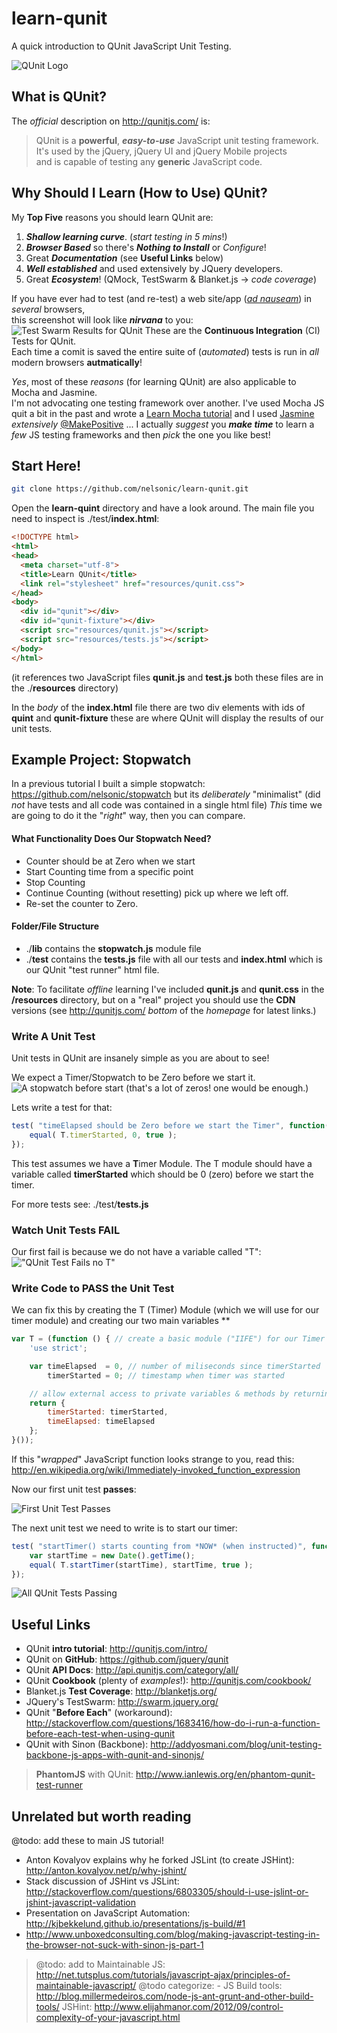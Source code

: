 learn-qunit
===========

A quick introduction to QUnit JavaScript Unit Testing.

![QUnit Logo](http://i.imgur.com/Y5YzoDu.png "QUnit Logo")

## What is QUnit?

The *official* description on http://qunitjs.com/ is:

> QUnit is a **powerful**, ***easy-to-use*** JavaScript unit testing framework.
> It's used by the jQuery, jQuery UI and jQuery Mobile projects <br />
> and is capable of testing any **generic** JavaScript code.

## Why Should I Learn (How to Use) QUnit?

My **Top Five** reasons you should learn QUnit are:

1. ***Shallow learning curve***. (*start testing in 5 mins*!)
2. ***Browser Based*** so there's ***Nothing to Install*** or *Configure*! 
3. Great ***Documentation*** (see **Useful Links** below)
4. ***Well established*** and used extensively by JQuery developers.
5. Great ***Ecosystem***! (QMock, TestSwarm & Blanket.js -> *code coverage*)

If you have ever had to test (and re-test) a web site/app 
(*[ad nauseam](http://en.wikipedia.org/wiki/Ad_nauseam)*)
in *several* browsers, <br />
this screenshot will look like ***nirvana*** to you:
![Test Swarm Results for QUnit](http://i.imgur.com/A63wZaA.png "Test Swarm Results")
These are the **Continuous Integration** (CI) Tests for QUnit. <br />
Each time a comit is saved the entire suite of (*automated*) tests is run in
*all* modern browsers **autmatically**!

*Yes*, most of these *reasons* (for learning QUnit) are also applicable 
to Mocha and Jasmine. <br />
I'm not advocating one testing framework over another.
I've used Mocha JS quit a bit in the past and wrote a 
[Learn Mocha tutorial](https://github.com/nelsonic/learn-mocha) 
and I used [Jasmine](http://pivotal.github.io/jasmine) *extensively* 
[@MakePositive](https://twitter.com/nelsonic/status/321304049263722496/photo/1)
... I actually *suggest* you ***make time*** to learn a *few* 
JS testing frameworks and then *pick* the one you like best!

## Start Here!

```sh
git clone https://github.com/nelsonic/learn-qunit.git
```

Open the **learn-quint** directory and have a look around.
The main file you need to inspect is ./test/**index.html**:

```html
<!DOCTYPE html>
<html>
<head>
  <meta charset="utf-8">
  <title>Learn QUnit</title>
  <link rel="stylesheet" href="resources/qunit.css">
</head>
<body>
  <div id="qunit"></div>
  <div id="qunit-fixture"></div>
  <script src="resources/qunit.js"></script>
  <script src="resources/tests.js"></script>
</body>
</html>
```

(it references two JavaScript files **qunit.js** and **test.js** 
both these files are in the ./**resources** directory)

In the *body* of the **index.html** file there are two div elements 
with ids of **quint** and **qunit-fixture** these are where QUnit will
display the results of our unit tests.

## Example Project: Stopwatch

In a previous tutorial I built a simple stopwatch:
https://github.com/nelsonic/stopwatch but its *deliberately* "minimalist" 
(did *not* have tests and all code was contained in a single html file)
*This* time we are going to do it the "*right*" way, then you can compare.

#### What Functionality Does Our Stopwatch Need?

- Counter should be at Zero when we start
- Start Counting time from a specific point
- Stop Counting
- Continue Counting (without resetting) pick up where we left off.
- Re-set the counter to Zero.

#### Folder/File Structure

- ./**lib** contains the **stopwatch.js** module file
- ./**test** contains the **tests.js** file with all our tests and 
**index.html** which is our QUnit "test runner" html file.

**Note**: To facilitate *offline* learning I've included **qunit.js** 
and **qunit.css** in the **/resources** directory, 
but on a "real" project you should use the **CDN** versions
(see http://qunitjs.com/ *bottom* of the *homepage* for latest links.)

### Write A Unit Test

Unit tests in QUnit are insanely simple as you are about to see!

We expect a Timer/Stopwatch to be Zero before we start it.
![A stopwatch before start](http://i.imgur.com/78vJjWV.jpg "Stopwatch Zero")
(that's a lot of zeros! one would be enough.)

Lets write a test for that:
```javascript
test( "timeElapsed should be Zero before we start the Timer", function() {
	equal( T.timerStarted, 0, true );
});
```
This test assumes we have a **T**imer Module.
The T module should have a variable called **timerStarted**
which should be 0 (zero) before we start the timer.

For more tests see: ./test/**tests.js** 

### Watch Unit Tests FAIL

Our first fail is because we do not have a variable called "T":
!["QUnit Test Fails no T"](http://i.imgur.com/U0STEpL.png "Qunit fails no T variable")


### Write Code to PASS the Unit Test

We can fix this by creating the T (Timer) Module 
(which we will use for our timer module)
and creating our two main variables **

```javascript
var T = (function () { // create a basic module ("IIFE") for our Timer
    'use strict';

    var timeElapsed  = 0, // number of miliseconds since timerStarted
        timerStarted = 0; // timestamp when timer was started

    // allow external access to private variables & methods by returning them:
    return {
        timerStarted: timerStarted,
        timeElapsed: timeElapsed
    };
}());
```
If this "*wrapped*" JavaScript function looks strange to you,
read this: http://en.wikipedia.org/wiki/Immediately-invoked_function_expression

Now our first unit test **passes**:

![First Unit Test Passes](http://i.imgur.com/VxVbS0o.png "Test Passes")

The next unit test we need to write is to start our timer:

```javascript
test( "startTimer() starts counting from *NOW* (when instructed)", function() {
    var startTime = new Date().getTime();
    equal( T.startTimer(startTime), startTime, true );
});
```

![All QUnit Tests Passing](http://i.imgur.com/dG4zLXH.png "All Tests Passing")

### 


## Useful Links


- QUnit **intro tutorial**: http://qunitjs.com/intro/
- QUnit on **GitHub**: https://github.com/jquery/qunit
- QUnit **API Docs**: http://api.qunitjs.com/category/all/
- QUnit **Cookbook** (plenty of *examples*!): http://qunitjs.com/cookbook/
- Blanket.js **Test Coverage**: http://blanketjs.org/
- JQuery's TestSwarm: http://swarm.jquery.org/
- QUnit "**Before Each**" (workaround): http://stackoverflow.com/questions/1683416/how-do-i-run-a-function-before-each-test-when-using-qunit
- QUnit with Sinon (Backbone): http://addyosmani.com/blog/unit-testing-backbone-js-apps-with-qunit-and-sinonjs/

> **PhantomJS** with QUnit: http://www.ianlewis.org/en/phantom-qunit-test-runner

## Unrelated but worth reading
@todo: add these to main JS tutorial!

- Anton Kovalyov explains why he forked JSLint (to create JSHint): 
http://anton.kovalyov.net/p/why-jshint/
- Stack discussion of JSHint vs JSLint: 
http://stackoverflow.com/questions/6803305/should-i-use-jslint-or-jshint-javascript-validation
- Presentation on JavaScript Automation: http://kjbekkelund.github.io/presentations/js-build/#1
- http://www.unboxedconsulting.com/blog/making-javascript-testing-in-the-browser-not-suck-with-sinon-js-part-1
> @todo: add to Maintainable JS: http://net.tutsplus.com/tutorials/javascript-ajax/principles-of-maintainable-javascript/
> @todo categorize: - JS Build tools: http://blog.millermedeiros.com/node-js-ant-grunt-and-other-build-tools/
> JSHint: http://www.elijahmanor.com/2012/09/control-complexity-of-your-javascript.html